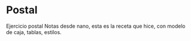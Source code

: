 # Postal
Ejercicio postal
Notas desde nano, esta es la receta que hice, con modelo de caja, tablas, estilos.
